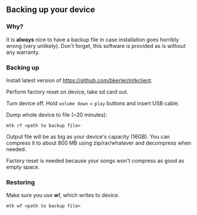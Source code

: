 ## Backing up your device

### Why?

It is **always** nice to have a backup file in case installation goes horribly wrong (very unlikely). Don't forget, this
software is provided as is without any warranty.

### Backing up

Install latest version of https://github.com/bkerler/mtkclient.

Perform factory reset on device, take sd card out.

Turn device off. Hold `volume down` + `play` buttons and insert USB cable.

Dump whole device to file (~20 minutes):

```shell
mtk rf <path to backup file>
```

Output file will be as big as your device's capacity (16GB). You can compress it to about 800 MB using zip/rar/whatever
and decompress when needed.

Factory reset is needed because your songs won't compress as good as empty space.

### Restoring

Make sure you use **w**f, which writes to device.

```shell
mtk wf <path to backup file>
```
